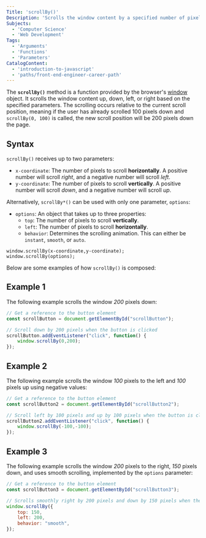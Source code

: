 ```yaml
---
Title: 'scrollBy()'
Description: 'Scrolls the window content by a specified number of pixels, relative to the current scroll position'
Subjects:
  - 'Computer Science'
  - 'Web Development'
Tags:
  - 'Arguments'
  - 'Functions'
  - 'Parameters'
CatalogContent:
  - 'introduction-to-javascript'
  - 'paths/front-end-engineer-career-path'
---
```


The **`scrollBy()`** method is a function provided by the browser's [window](https://www.codecademy.com/resources/docs/javascript/window) object. It scrolls the window content up, down, left, or right based on the specified parameters. The scrolling occurs relative to the current scroll position, meaning if the user has already scrolled 100 pixels down and `scrollBy(0, 100)` is called, the new scroll position will be 200 pixels down the page.

## Syntax

`scrollBy()` receives up to two parameters:
* `x-coordinate`: The number of pixels to scroll **horizontally**. A positive number will scroll *right*, and a negative number will scroll *left*.
* `y-coordinate`: The number of pixels to scroll **vertically**. A positive number will scroll *down*, and a negative number will scroll *up*.

Alternatively, `scrollBy*()` can be used with only one parameter, `options`:
* `options`: An object that takes up to three properties: 
	* `top`: The number of pixels to scroll **vertically**.
	* `left`: The number of pixels to scroll **horizontally**.
	* `behavior`: Determines the scrolling animation. This can either be `instant`, `smooth`, or `auto`.

```pseudo
window.scrollBy(x-coordinate,y-coordinate);
window.scrollBy(options);
```

Below are some examples of how `scrollBy()` is composed:

## Example 1

The following example scrolls the window _200_ pixels down:

```js
// Get a reference to the button element
const scrollButton = document.getElementById("scrollButton");

// Scroll down by 200 pixels when the button is clicked
scrollButton.addEventListener("click", function() {
	window.scrollBy(0,200); 
});
```
## Example 2

The following example scrolls the window _100_ pixels to the left and _100_ pixels up using negative values:

```js
// Get a reference to the button element
const scrollButton2 = document.getElementById("scrollButton2");

// Scroll left by 100 pixels and up by 100 pixels when the button is clicked
scrollButton2.addEventListener("click", function() {
	window.scrollBy(-100,-100);
});
```

## Example 3

The following example scrolls the window _200_ pixels to the right, _150_ pixels down, and uses smooth scrolling, implemented by the `options` parameter:

```js
// Get a reference to the button element
const scrollButton3 = document.getElementById("scrollButton3");

// Scrolls smoothly right by 200 pixels and down by 150 pixels when the button is clicked
window.scrollBy({
	top: 150,
	left: 200,
	behavior: "smooth",
});
```



